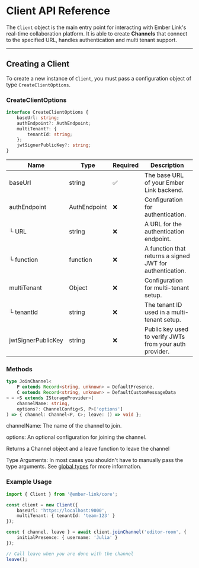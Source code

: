 # **Client** API Reference

The `Client` object is the main entry point for interacting with Ember Link's real-time collaboration platform. It is able to create **Channels** that connect to the specified URL, handles authentication and multi tenant support.

---

## Creating a Client

To create a new instance of `Client`, you must pass a configuration object of type `CreateClientOptions`.

### CreateClientOptions

```typescript
interface CreateClientOptions {
	baseUrl: string;
	authEndpoint?: AuthEndpoint;
	multiTenant?: {
		tenantId: string;
	};
	jwtSignerPublicKey?: string;
}
```

| Name               | Type         | Required | Description                                              |
| ------------------ | ------------ | -------- | -------------------------------------------------------- |
| baseUrl            | string       | ✅       | The base URL of your Ember Link backend.                 |
| authEndpoint       | AuthEndpoint | ❌       | Configuration for authentication.                        |
| └ URL              | string       | ❌       | A URL for the authentication endpoint.                   |
| └ function         | function     | ❌       | A function that returns a signed JWT for authentication. |
| multiTenant        | Object       | ❌       | Configuration for multi-tenant setup.                    |
| └ tenantId         | string       | ❌       | The tenant ID used in a multi-tenant setup.              |
| jwtSignerPublicKey | string       | ❌       | Public key used to verify JWTs from your auth provider.  |

### Methods

```typescript
type JoinChannel<
	P extends Record<string, unknown> = DefaultPresence,
	C extends Record<string, unknown> = DefaultCustomMessageData
> = <S extends IStorageProvider>(
	channelName: string,
	options?: ChannelConfig<S, P>['options']
) => { channel: Channel<P, C>; leave: () => void };
```

channelName: The name of the channel to join.

options: An optional configuration for joining the channel.

Returns a Channel object and a leave function to leave the channel

Type Arguments: In most cases you shouldn't have to manually pass the type arguments. See [global types](/global-types) for more information.

### Example Usage

```typescript
import { Client } from '@ember-link/core';

const client = new Client({
	baseUrl: 'https://localhost:9000',
	multiTenant: { tenantId: 'team-123' }
});

const { channel, leave } = await client.joinChannel('editor-room', {
	initialPresence: { username: 'Julia' }
});

// Call leave when you are done with the channel
leave();
```
